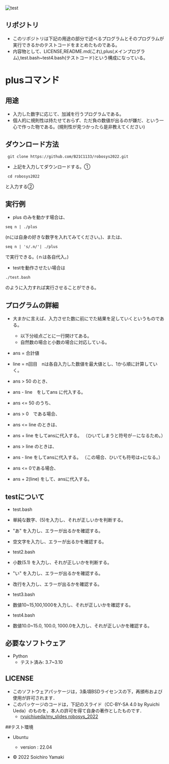 ![test](https://github.com/B21C1133/robosys/actions/workflows/test.yml/badge.svg)

## リポジトリ
* このリポジトリは下記の用途の部分で述べるプログラムとそのプログラムが実行できるかのテストコードをまとめたものである。
* 内容物として、LICENSE,README.md(これ),plus(メインプログラム),test.bash~test4.bash(テストコード)という構成になっている。

# plusコマンド

## 用途
* 入力した数字に応じて、加減を行うプログラムである。
* 個人的に規則性は持たせておらず、ただ負の数値が出るのが嫌だ、という一心で作った物である。(規則性が見つかったら是非教えてください)
## ダウンロード方法
```
 git clone https://github.com/B21C1133/robosys2022.git
```

* 上記を入力してダウンロードする。①
```
 cd robosys2022 
```
と入力する②

## 実行例
* plus のみを動かす場合は、
``` 
seq n | ./plus
```
(nには自身の好きな数字を入れてみてください。)、または、
```
seq n | 's/.n/'| ./plus 
```
で実行できる。(ｎは各自代入。)
* testを動作させたい場合は 
```
./test.bash
```
のように入力すれば実行させることができる。


## プログラムの詳細
* 大まかに言えば、入力させた数に前にでた結果を足していくというものである。
   * 以下分岐点ごとに一行開けてある。
   * 自然数の場合と小数の場合に対応している。
* ans = 合計値
* line = n回目　nは各自入力した数値を最大値とし、1から順に計算していく。

* ans > 50 のとき、
 * ans - line　をしてans に代入する。

* ans <= 50 のうち、

* ans > 0　である場合、

* ans <= line のときは、
 * ans + line をしてansに代入する。  （ひいてしまうと符号が－になるため。）

* ans > line のときは、
 * ans - line をしてansに代入する。  （この場合、ひいても符号は+になる。）

* ans <= 0である場合、
 * ans + 2(line) をして、ansに代入する。　

## testについて

* test.bash
 * 単純な数字、(5)を入力し、それが正しいかを判断する。
 * "あ"	を入力し、エラーが出るかを確認する。
 * 空文字を入力し、エラーが出るかを確認する。

* test2.bash
 * 小数(5.1) を入力し、それが正しいかを判断する。 
 * "い" を入力し、エラーが出るかを確認する。
 * 改行を入力し、エラーが出るかを確認する。

* test3.bash
 * 数値10~15,100,1000を入力し、それが正しいかを確認する。

* test4.bash
 * 数値10.0~15.0, 100.0, 1000.0を入力し、それが正しいかを確認する。

 
## 必要なソフトウェア
* Python
  * テスト済み: 3.7~3.10
## LICENSE
 * このソフトウェアパッケージは，3条項BSDライセンスの下，再頒布および使用が許可されます．
  * このパッケージのコードは，下記のスライド（CC-BY-SA 4.0 by Ryuichi Ueda）のものを，本人の許可を得て自身の著作としたものです．
      * [ryuichiueda/my_slides robosys_2022](https://github.com/ryuichiueda/my_slides/tree/master/robosys_2022)
 
##テスト環境
 * Ubuntu
   * version : 22.04

  * © 2022 Soichiro Yamaki
